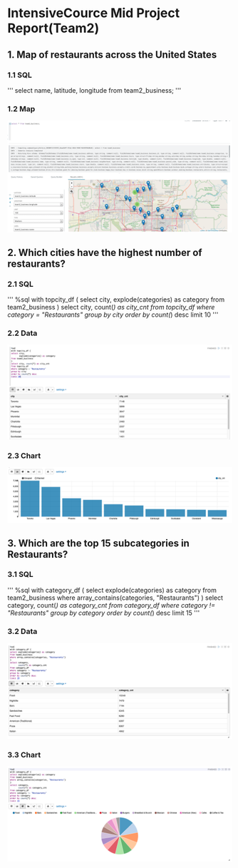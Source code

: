 # IntensiveCource Mid Project Report(Team2)
## 1. Map of restaurants across the United States
### 1.1 SQL
'''
select name,
       latitude,
       longitude
from team2_business;
'''

### 1.2 Map
<img src=./images/mid_01.png>



## 2. Which cities have the highest number of restaurants?
### 2.1 SQL
'''
%sql
with topcity_df (
select city, 
       explode(categories) as category 
from team2_business
)
select city, count(*) as city_cnt 
from topcity_df 
where category = "Restaurants" 
group by city 
order by count(*) desc 
limit 10
'''

### 2.2 Data
<img src=./images/mid_02_01.png>

### 2.3 Chart
<img src=./images/mid_02_02.png>



## 3. Which are the top 15 subcategories in Restaurants?
### 3.1 SQL
'''
%sql
with category_df (
select explode(categories) as category 
from team2_business 
where array_contains(categories, "Restaurants")
)
select category, 
       count(*) as category_cnt 
from category_df 
where category != "Restaurants" 
group by category 
order by count(*) desc 
limit 15
'''

### 3.2 Data
<img src=./images/mid_03_01.png>

### 3.3 Chart
<img src=./images/mid_03_02.png>